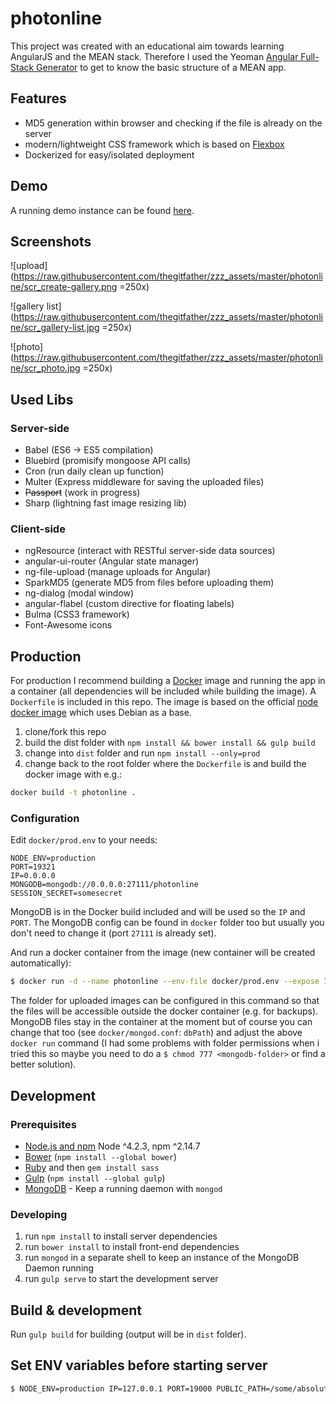 ﻿# photonline

This project was created with an educational aim towards learning AngularJS and the MEAN stack. Therefore I used the Yeoman [Angular Full-Stack Generator](https://github.com/DaftMonk/generator-angular-fullstack) to get to know the basic structure of a MEAN app.

## Features

- MD5 generation within browser and checking if the file is already on the server
- modern/lightweight CSS framework which is based on [Flexbox](https://developer.mozilla.org/en-US/docs/Web/CSS/CSS_Flexible_Box_Layout/Using_CSS_flexible_boxes)
- Dockerized for easy/isolated deployment

## Demo

A running demo instance can be found [here](https://photonline.joinpoint.org/).

## Screenshots

![upload](https://raw.githubusercontent.com/thegitfather/zzz_assets/master/photonline/scr_create-gallery.png =250x)

![gallery list](https://raw.githubusercontent.com/thegitfather/zzz_assets/master/photonline/scr_gallery-list.jpg =250x)

![photo](https://raw.githubusercontent.com/thegitfather/zzz_assets/master/photonline/scr_photo.jpg =250x)


## Used Libs

### Server-side

- Babel (ES6 -> ES5 compilation)
- Bluebird (promisify mongoose API calls)
- Cron (run daily clean up function)
- Multer (Express middleware for saving the uploaded files)
- ~~Passport~~ (work in progress)
- Sharp (lightning fast image resizing lib)

### Client-side

- ngResource (interact with RESTful server-side data sources)
- angular-ui-router (Angular state manager)
- ng-file-upload (manage uploads for Angular)
- SparkMD5 (generate MD5 from files before uploading them)
- ng-dialog (modal window)
- angular-flabel (custom directive for floating labels)
- Bulma (CSS3 framework)
- Font-Awesome icons


## Production

For production I recommend building a [Docker](https://www.docker.com/) image and running the app in a container (all dependencies will be included while building the image). A `Dockerfile` is included in this repo. The image is based on the official [node docker image](https://hub.docker.com/_/node/) which uses Debian as a base. 

1. clone/fork this repo
2. build the dist folder with `npm install && bower install && gulp build`
3. change into `dist` folder and run `npm install --only=prod`
4. change back to the root folder where the `Dockerfile` is and build the docker image with e.g.:

```sh
docker build -t photonline .
```

### Configuration

Edit `docker/prod.env` to your needs:

```
NODE_ENV=production
PORT=19321
IP=0.0.0.0
MONGODB=mongodb://0.0.0.0:27111/photonline
SESSION_SECRET=somesecret
```

MongoDB is in the Docker build included and will be used so the `IP` and `PORT`. The MongoDB config can be found in `docker` folder too but usually you don't need to change it (port `27111` is already set).

And run a docker container from the image (new container will be created automatically):

```sh
$ docker run -d --name photonline --env-file docker/prod.env --expose 19321 -p 19321:19321 -v `pwd`/public:/srv/photonline/dist/public photonline
```

The folder for uploaded images can be configured in this command so that the files will be accessible outside the docker container (e.g. for backups). MongoDB files stay in the container at the moment but of course you can change that too (see `docker/mongod.conf`: `dbPath`) and adjust the above `docker run` command (I had some problems with folder permissions when i tried this so maybe you need to do a `$ chmod 777 <mongodb-folder>` or find a better solution).


## Development

### Prerequisites

- [Node.js and npm](nodejs.org) Node ^4.2.3, npm ^2.14.7
- [Bower](bower.io) (`npm install --global bower`)
- [Ruby](https://www.ruby-lang.org) and then `gem install sass`
- [Gulp](http://gulpjs.com/) (`npm install --global gulp`)
- [MongoDB](https://www.mongodb.org/) - Keep a running daemon with `mongod`

### Developing

1. run `npm install` to install server dependencies
2. run `bower install` to install front-end dependencies
3. run `mongod` in a separate shell to keep an instance of the MongoDB Daemon running
4. run `gulp serve` to start the development server

## Build & development

Run `gulp build` for building (output will be in `dist` folder).

## Set ENV variables before starting server

```sh
$ NODE_ENV=production IP=127.0.0.1 PORT=19000 PUBLIC_PATH=/some/absolute/path/public SESSION_SECRET=somesecret node dist/server
```
